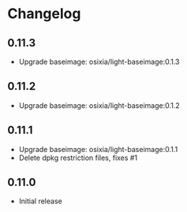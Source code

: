# Changelog

## 0.11.3
  - Upgrade baseimage: osixia/light-baseimage:0.1.3

## 0.11.2
  - Upgrade baseimage: osixia/light-baseimage:0.1.2

## 0.11.1
  - Upgrade baseimage: osixia/light-baseimage:0.1.1
  - Delete dpkg restriction files, fixes #1

## 0.11.0
  - Initial release
